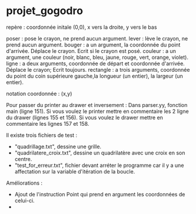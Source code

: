 # projet_gogodro

repère : coordonnée initale (0,0), x vers la droite, y vers le bas

poser : pose le crayon, ne prend aucun argument.
lever : lève le crayon, ne prend aucun argument.
bouger : a un argument, la coordonnée du point d'arrivée. Déplace le crayon. Ecrit si le crayon est posé.
couleur : a un argument, une couleur (noir, blanc, bleu, jaune, rouge, vert, orange, violet).
ligne : a deux arguments, coordonnée de départ et coordonnée d'arrivée. Déplace le crayon; Ecrit toujours.
rectangle : a trois arguments, coordonnée du point du coin supérieure gauche,la longueur (un entier), la largeur (un entier).

notation coordonnée : (x,y)

Pour passer du printer au drawer et inversement :
Dans parser.yy, fonction main (ligne 151). Si vous voulez le printer mettre en commentaire
les 2 ligne du drawer (lignes 155 et 156). Si vous voulez le drawer mettre en commentaire les 
lignes 157 et 158.

Il existe trois fichiers de test :
- "quadrillage.txt", dessine une grille.
- "quadrilatere_croix.txt", dessine un quadrilatère avec une croix en son centre.
- "test_for_erreur.txt", fichier devant arréter le programme car il y a une affectation sur la variable 
	d'itération de la boucle.
	
Améliorations :
- Ajout de l'instruction Point qui prend en argument les coordonnées de celui-ci.
- 